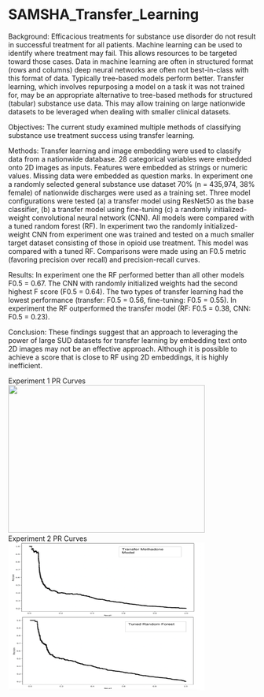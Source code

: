 # SAMSHA_Transfer_Learning

Background: Efficacious treatments for substance use disorder do not result in successful treatment for all patients. Machine learning can be used to identify where treatment may fail. This allows resources to be targeted toward those cases. Data in machine learning are often in structured format (rows and columns) deep neural networks are often not best-in-class with this format of data. Typically tree-based models perform better. Transfer learning, which involves repurposing a model on a task it was not trained for, may be an appropriate alternative to tree-based methods for structured (tabular) substance use data. This may allow training on large nationwide datasets to be leveraged when dealing with smaller clinical datasets.

Objectives: The current study examined multiple methods of classifying substance use treatment success using transfer learning. 

Methods: Transfer learning and image embedding were used to classify data from a nationwide database. 28 categorical variables were embedded onto 2D images as inputs. Features were embedded as strings or numeric values. Missing data were embedded as question marks. In experiment one a randomly selected general substance use dataset 70% (n = 435,974, 38% female) of nationwide discharges were used as a training set. Three model configurations were tested (a) a transfer model using ResNet50 as the base classifier, (b) a transfer model using fine-tuning (c) a randomly initialized-weight convolutional neural network (CNN). All models were compared with a tuned random forest (RF). In experiment two the randomly initialized-weight CNN from experiment one was trained and tested on a much smaller target dataset consisting of those in opioid use treatment. This model was compared with a tuned RF. Comparisons were made using an F0.5 metric (favoring precision over recall) and precision-recall curves. 

Results: In experiment one the RF performed better than all other models F0.5 = 0.67. The CNN with randomly initialized weights had the second highest F score (F0.5 = 0.64). The two types of transfer learning had the lowest performance (transfer: F0.5 = 0.56, fine-tuning: F0.5 = 0.55). In experiment the RF outperformed the transfer model (RF: F0.5 = 0.38, CNN: F0.5 = 0.23).


Conclusion: These findings suggest that an approach to leveraging the power of large SUD datasets for transfer learning by embedding text onto 2D images may not be an effective approach. Although it is possible to achieve a score that is close to RF using 2D embeddings, it is highly inefficient. 

Experiment 1 PR Curves
<br>
<img src="https://github.com/bailejor/SAMSHA_Transfer_Learning/blob/main/PRCurves/Experiment%201%20PR%20Curves.png?raw=true" width="400" height="300">
<br>
Experiment 2 PR Curves
<br>
<img src="https://github.com/bailejor/SAMSHA_Transfer_Learning/blob/main/PRCurves/Experiment%202%20PR%20Curves.png?raw=true" width="400" height="300">
